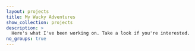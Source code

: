 ```yaml
---
layout: projects
title: My Wacky Adventures
show_collection: projects
description: >
  Here's what I've been working on. Take a look if you're interested.
no_groups: true
---
```

